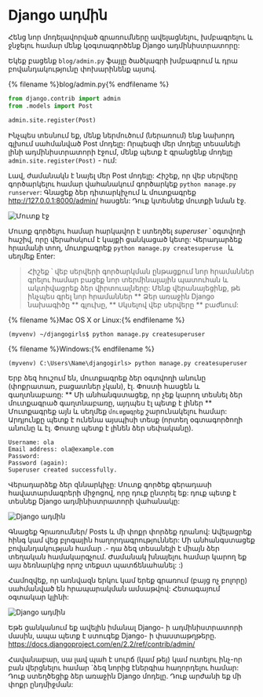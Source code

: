 # Django ադմին

Հենց նոր մոդելավորված գրառումները ավելացնելու, խմբագրելու և ջնջելու համար մենք կօգտագործենք Django ադմինիստրատորը:

Եկեք բացենք ` blog/admin.py ` ֆայլը ծածկագրի խմբագրում և դրա բովանդակությունը փոխարինենք այսով.

{% filename %}blog/admin.py{% endfilename %} 

```python
from django.contrib import admin
from .models import Post

admin.site.register(Post)
```

Ինչպես տեսնում եք, մենք ներմուծում (ներառում) ենք նախորդ գլխում սահմանված Post մոդելը: Որպեսզի մեր մոդելը տեսանելի լինի ադմինիստրատորի էջում, մենք պետք է գրանցենք մոդելը ` admin.site.register(Post)` - ում:

Լավ, ժամանակն է նայել մեր Post մոդելը: Հիշեք, որ վեբ սերվերը գործարկելու համար վահանակում գործարկեք ` python manage.py runserver `: Գնացեք ձեր դիտարկիչում և մուտքագրեք http://127.0.0.1:8000/admin/ հասցեն: Դուք կտեսնեք մուտքի նման էջ.

![Մուտք էջ](images/login_page2.png)

Մուտք գործելու համար հարկավոր է ստեղծել *superuser* ՝ օգտվողի հաշիվ, որը վերահսկում է կայքի ցանկացած կետը: Վերադարձեք հրամանի տող, մուտքագրեք `python manage.py createsuperuse ` և սեղմեք Enter:

> Հիշեք ՝ վեբ սերվերի գործարկման ընթացքում նոր հրամաններ գրելու համար բացեք նոր տերմինալային պատուհան և ակտիվացրեք ձեր վիրտուալները: Մենք վերանայեցինք, թե ինչպես գրել նոր հրամաններ ** Ձեր առաջին Django նախագիծը ** գլուխը, ** Սկսելով վեբ սերվերը ** բաժնում:

{% filename %}Mac OS X or Linux:{% endfilename %}

    (myvenv) ~/djangogirls$ python manage.py createsuperuser
    

{% filename %}Windows:{% endfilename %}

    (myvenv) C:\Users\Name\djangogirls> python manage.py createsuperuser
    

Երբ ձեզ հուշում են, մուտքագրեք ձեր օգտվողի անունը (փոքրատառ, բացատներ չկան), էլ. Փոստի հասցեն և գաղտնաբառը: ** Մի անհանգստացեք, որ չեք կարող տեսնել ձեր մուտքագրած գաղտնաբառը, այդպես էլ պետք է լիներ ** Մուտքագրեք այն և սեղմեք ` մուտքագրեք ` շարունակելու համար: Արդյունքը պետք է ունենա այսպիսի տեսք (որտեղ օգտագործողի անունը և էլ. Փոստը պետք է լինեն ձեր սեփականը).

    Username: ola
    Email address: ola@example.com
    Password:
    Password (again):
    Superuser created successfully.
    

Վերադարձեք ձեր զննարկիչը: Մուտք գործեք գերադասի հավատարմագրերի միջոցով, որը դուք ընտրել եք: դուք պետք է տեսնեք Django ադմինիստրատորի վահանակը:

![Django ադմին](images/django_admin3.png)

Գնացեք Գրառումներ/ Posts և մի փոքր փորձեք դրանով: Ավելացրեք հինգ կամ վեց բլոգային հաղորդագրություններ: Մի անհանգստացեք բովանդակության համար .- դա ձեզ տեսանելի է միայն ձեր տեղական համակարգչում. Ժամանակ խնայելու համար կարող եք այս ձեռնարկից որոշ տեքստ պատճենահանել: :)

Համոզվեք, որ առնվազն երկու կամ երեք գրառում (բայց ոչ բոլորը) սահմանված են հրապարակման ամսաթվով: Հետագայում օգտակար կլինի:

![Django ադմին](images/edit_post3.png)

Եթե ​​ցանկանում եք ավելին իմանալ Django- ի ադմինիստրատորի մասին, ապա պետք է ստուգեք Django- ի փաստաթղթերը. https://docs.djangoproject.com/en/2.2/ref/contrib/admin/

Հավանաբար, սա լավ պահ է սուրճ (կամ թեյ) կամ ուտելու ինչ-որ բան վերցնելու համար `ձեզ նորից էներգիա հաղորդելու համար: Դուք ստեղծեցիք ձեր առաջին Django մոդելը. Դուք արժանի եք մի փոքր ընդմիջման: